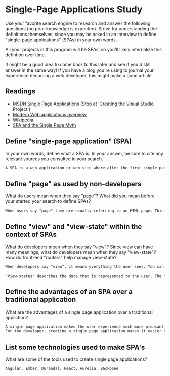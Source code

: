 # Single-Page Applications Study

Use your favorite search engine to research and answer the following questions
(no prior knowledge is expected). Strive for understanding the definitions
themselves, since you may be asked in an interview to define "single-page
applications" (SPAs) in your own words.

All your projects in this program will be SPAs, so you'll likely internalize
this defintion over time.

It might be a good idea to come back to this later and see if you'd still answer
in the same way! If you have a blog you're using to journal your experience
becoming a web developer, this might make a good article.

## Readings

-   [MSDN Single Page Applications](https://msdn.microsoft.com/en-us/magazine/dn463786.aspx) (Stop at 'Creating the Visual Studio Project')
-   [Modern Web applications overview](http://singlepageappbook.com/goal.html)
-   [Wikipedia](https://en.wikipedia.org/wiki/Single-page_application)
-   [SPA and the Single Page Myth](https://johnpapa.net/pageinspa/)

## Define "single-page application" (SPA)

In your own words, define what a SPA is. In your answer, be sure to cite any
relevant sources you consulted in your search.

```md
A SPA is a web application or web site where after the first single page loads, it dynamically updates as the user interacts with it instead of refreshing.
```

## Define "page" as used by non-developers

What do users mean when they say "page"? What did you mean before your started
your search to define SPAs?

```md
When users say "page" they are usually referring to an HTML page. This was my understanding as well before reading about SPAs. It's pretty cool that web applications are usually a single HTML file that loads once, and then interactions with the server through AJAX calls.
```

## Define "view" and "view-state" within the context of SPAs

What do developers mean when they say "view"? Since view can have many meanings,
what do developers mean when they say "view-state"? How do front-end "routers"
help manage view-state?

```md
When developers say "view", it means everything the user sees. You can have many views visible on one screen. How John Papa explained it - that views are HTML fragments -- really helped make this concept clear.

"View-states" describes the data that is represented to the user. The "router" allows the user to go from one view-state to another through events (e.g. clicking or scrolling).
```

## Define the advantages of an SPA over a traditional application

What are the advantages of a single page application over a traditional appliction?

```md
A single page application makes the user experience much more pleasant, fluid, and responsive, since the page doesn't refresh over and over again in order to present new content.
For the developer, creating a single page application makes it easier to separate and design each layer.
```

## List some technologies used to make SPA's

What are some of the tools used to create single page applications?

```md
Angular, Ember, Durandal, React, Aurelia, Backbone
```
